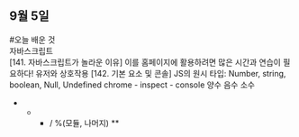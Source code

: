## 9월 5일
#오늘 배운 것<br>
자바스크립트
<br>
[141. 자바스크립트가 놀라운 이유] 이를 홈페이지에 활용하려면 많은 시간과 연습이 필요하다! 유저와 상호작용
[142. 기본 요소 및 콘솔]
  JS의 원시 타입: Number, string, boolean, Null, Undefined
  chrome - inspect - console
  양수 음수 소수
  + - * / 
  %(모듈, 나머지)
  **
